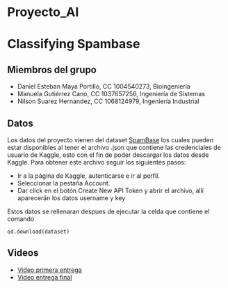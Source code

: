 # Proyecto_AI
# Classifying Spambase
## Miembros del grupo 
- Daniel Esteban Maya Portillo, CC 1004540273, Bioingeniería
- Manuela Gutiérrez Cano, CC 1037657256, Ingeniería de Sistemas
- Nilson Suarez Hernandez, CC 1068124979, Ingeniería Industrial

## Datos 

Los datos del proyecto vienen del dataset [SpamBase](https://www.kaggle.com/datasets/colormap/spambase) los cuales pueden estar disponibles al tener el archivo .json que contiene las credenciales de usuario de Kaggle, esto con el fin de poder descargar los datos desde Kaggle. Para obtener este archivo seguir los siguientes pasos:

- Ir a la página de Kaggle, autenticarse e ir al perfil.
- Seleccionar la pestaña Account.
- Dar click en el botón Create New API Token y abrir el archivo, allí aparecerán los datos username y key

Estos datos se rellenaran despues de ejecutar la celda que contiene el comando 

  `od.download(dataset)`

## Videos
- [Video primera entrega](https://youtu.be/31TvAP8LNGo)
- [Video entrega final](https://youtu.be/VEI-68kmAQM)

